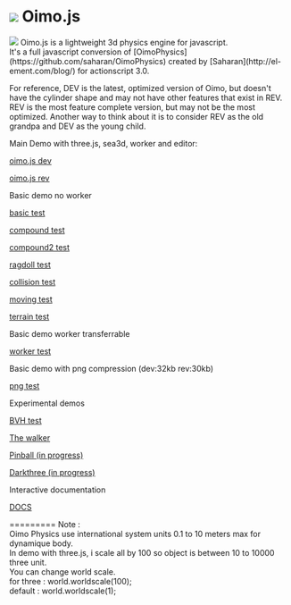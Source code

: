 <img src="http://lo-th.github.io/Oimo.js/images/logos.png"/>  Oimo.js 
=========
<img src="http://lo-th.github.io/Oimo.js/images/head.jpg"/>
Oimo.js is a lightweight 3d physics engine for javascript.<br>
It's a full javascript conversion of [OimoPhysics](https://github.com/saharan/OimoPhysics) created by [Saharan](http://el-ement.com/blog/) for actionscript 3.0.<br>

For reference, DEV is the latest, optimized version of Oimo, but doesn't have the cylinder shape and may not have other features that exist in REV. REV is the most feature complete version, but may not be the most optimized. Another way to think about it is to consider REV as the old grandpa and DEV as the young child.

Main Demo with three.js, sea3d, worker and editor:

[oimo.js dev](http://lo-th.github.io/Oimo.js/index.html)

[oimo.js rev](http://lo-th.github.io/Oimo.js/index_rev.html)

Basic demo no worker

[basic test](http://lo-th.github.io/Oimo.js/test_basic.html)

[compound test](http://lo-th.github.io/Oimo.js/test_compound.html)

[compound2 test](http://lo-th.github.io/Oimo.js/test_compound2.html)

[ragdoll test](http://lo-th.github.io/Oimo.js/test_ragdoll.html)

[collision test](http://lo-th.github.io/Oimo.js/test_collision.html)

[moving test](http://lo-th.github.io/Oimo.js/test_moving.html)

[terrain test](http://lo-th.github.io/Oimo.js/test_terrain.html)

Basic demo worker transferrable

[worker test](http://lo-th.github.io/Oimo.js/test_worker.html)

Basic demo with png compression (dev:32kb rev:30kb)

[png test](http://lo-th.github.io/Oimo.js/test_basic_png.html)

Experimental demos

[BVH test](http://lo-th.github.io/Oimo.js/test_bvh.html)

[The walker](http://lo-th.github.io/Oimo.js/experimental/walker.html)

[Pinball (in progress)](http://lo-th.github.io/Oimo.js/experimental/pinball.html)

[Darkthree (in progress)](http://lo-th.github.io/Oimo.js/experimental/darkthree.html)

Interactive documentation

[DOCS](http://lo-th.github.io/Oimo.js/docs/index.html)

=========
Note :<br>
Oimo Physics use international system units 0.1 to 10 meters max for dynamique body.<br>
In demo with three.js, i scale all by 100 so object is between 10 to 10000 three unit.<br>
You can change world scale.<br>
for three : world.worldscale(100);<br>
default : world.worldscale(1);

